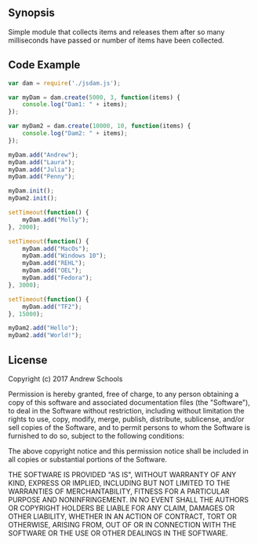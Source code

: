 ## Synopsis

Simple module that collects items and releases them after so many milliseconds have passed or number of items have been collected.

## Code Example

```javascript
var dam = require('./jsdam.js');

var myDam = dam.create(5000, 3, function(items) {
    console.log("Dam1: " + items);
});

var myDam2 = dam.create(10000, 10, function(items) {
    console.log("Dam2: " + items);
});

myDam.add("Andrew");
myDam.add("Laura");
myDam.add("Julia");
myDam.add("Penny");

myDam.init();
myDam2.init();

setTimeout(function() {
    myDam.add("Molly");
}, 2000);

setTimeout(function() {
    myDam.add("MacOs");
    myDam.add("Windows 10");
    myDam.add("REHL");
    myDam.add("OEL");
    myDam.add("Fedora");
}, 3000);

setTimeout(function() {
    myDam.add("TF2");
}, 15000);

myDam2.add("Hello");
myDam2.add("World!");
```

## License

Copyright (c) 2017 Andrew Schools

Permission is hereby granted, free of charge, to any person obtaining a copy
of this software and associated documentation files (the "Software"), to deal
in the Software without restriction, including without limitation the rights
to use, copy, modify, merge, publish, distribute, sublicense, and/or sell
copies of the Software, and to permit persons to whom the Software is
furnished to do so, subject to the following conditions:

The above copyright notice and this permission notice shall be included in all
copies or substantial portions of the Software.

THE SOFTWARE IS PROVIDED "AS IS", WITHOUT WARRANTY OF ANY KIND, EXPRESS OR
IMPLIED, INCLUDING BUT NOT LIMITED TO THE WARRANTIES OF MERCHANTABILITY,
FITNESS FOR A PARTICULAR PURPOSE AND NONINFRINGEMENT. IN NO EVENT SHALL THE
AUTHORS OR COPYRIGHT HOLDERS BE LIABLE FOR ANY CLAIM, DAMAGES OR OTHER
LIABILITY, WHETHER IN AN ACTION OF CONTRACT, TORT OR OTHERWISE, ARISING FROM,
OUT OF OR IN CONNECTION WITH THE SOFTWARE OR THE USE OR OTHER DEALINGS IN THE
SOFTWARE.
